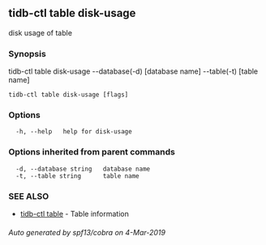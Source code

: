 ## tidb-ctl table disk-usage

disk usage of table

### Synopsis


tidb-ctl table disk-usage --database(-d) [database name] --table(-t) [table name]

```
tidb-ctl table disk-usage [flags]
```

### Options

```
  -h, --help   help for disk-usage
```

### Options inherited from parent commands

```
  -d, --database string   database name
  -t, --table string      table name
```

### SEE ALSO
* [tidb-ctl table](tidb-ctl_table.md)	 - Table information

###### Auto generated by spf13/cobra on 4-Mar-2019
